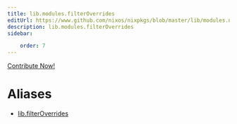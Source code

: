 ```yaml
---
title: lib.modules.filterOverrides
editUrl: https://www.github.com/nixos/nixpkgs/blob/master/lib/modules.nix#L934C21
description: lib.modules.filterOverrides
sidebar:

    order: 7
---
```


<a href="https://www.github.com/nixos/nixpkgs/blob/master/lib/modules.nix#L934C21">Contribute Now!</a>


# Aliases

- [lib.filterOverrides](/nix-doc-comments/reference/lib/lib-filterOverrides)


